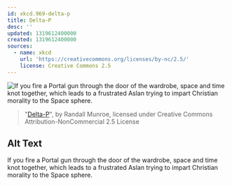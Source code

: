 ```yaml
---
id: xkcd.969-delta-p
title: Delta-P
desc: ''
updated: 1319612400000
created: 1319612400000
sources:
  - name: xkcd
    url: 'https://creativecommons.org/licenses/by-nc/2.5/'
    license: Creative Commons 2.5
---
```

![If you fire a Portal gun through the door of the wardrobe, space and time knot together, which leads to a frustrated Aslan trying to impart Christian morality to the Space sphere.](https://imgs.xkcd.com/comics/delta_p.png)
> "[Delta-P](https://xkcd.com/969/)", by Randall Munroe, licensed under Creative Commons Attribution-NonCommercial 2.5 License

## Alt Text
If you fire a Portal gun through the door of the wardrobe, space and time knot together, which leads to a frustrated Aslan trying to impart Christian morality to the Space sphere.

